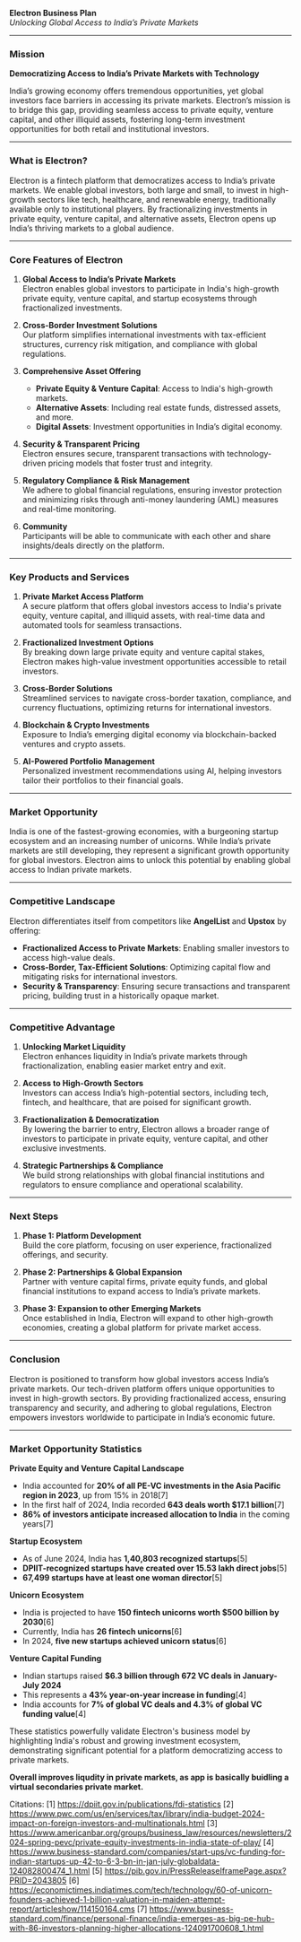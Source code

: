 **Electron Business Plan**  
*Unlocking Global Access to India’s Private Markets*  

---

### **Mission**  
**Democratizing Access to India’s Private Markets with Technology**

India’s growing economy offers tremendous opportunities, yet global investors face barriers in accessing its private markets. Electron’s mission is to bridge this gap, providing seamless access to private equity, venture capital, and other illiquid assets, fostering long-term investment opportunities for both retail and institutional investors.

---

### **What is Electron?**  
Electron is a fintech platform that democratizes access to India’s private markets. We enable global investors, both large and small, to invest in high-growth sectors like tech, healthcare, and renewable energy, traditionally available only to institutional players. By fractionalizing investments in private equity, venture capital, and alternative assets, Electron opens up India’s thriving markets to a global audience.

---

### **Core Features of Electron**

1. **Global Access to India’s Private Markets**  
   Electron enables global investors to participate in India's high-growth private equity, venture capital, and startup ecosystems through fractionalized investments.

2. **Cross-Border Investment Solutions**  
   Our platform simplifies international investments with tax-efficient structures, currency risk mitigation, and compliance with global regulations.

3. **Comprehensive Asset Offering**  
   - **Private Equity & Venture Capital**: Access to India's high-growth markets.
   - **Alternative Assets**: Including real estate funds, distressed assets, and more.
   - **Digital Assets**: Investment opportunities in India’s digital economy.

4. **Security & Transparent Pricing**  
   Electron ensures secure, transparent transactions with technology-driven pricing models that foster trust and integrity.

5. **Regulatory Compliance & Risk Management**  
   We adhere to global financial regulations, ensuring investor protection and minimizing risks through anti-money laundering (AML) measures and real-time monitoring.

6. **Community**  
   Participants will be able to communicate with each other and share insights/deals directly on the platform.

---

### **Key Products and Services**

1. **Private Market Access Platform**  
   A secure platform that offers global investors access to India's private equity, venture capital, and illiquid assets, with real-time data and automated tools for seamless transactions.

2. **Fractionalized Investment Options**  
   By breaking down large private equity and venture capital stakes, Electron makes high-value investment opportunities accessible to retail investors.

3. **Cross-Border Solutions**  
   Streamlined services to navigate cross-border taxation, compliance, and currency fluctuations, optimizing returns for international investors.

4. **Blockchain & Crypto Investments**  
   Exposure to India’s emerging digital economy via blockchain-backed ventures and crypto assets.

5. **AI-Powered Portfolio Management**  
   Personalized investment recommendations using AI, helping investors tailor their portfolios to their financial goals.

---

### **Market Opportunity**  
India is one of the fastest-growing economies, with a burgeoning startup ecosystem and an increasing number of unicorns. While India’s private markets are still developing, they represent a significant growth opportunity for global investors. Electron aims to unlock this potential by enabling global access to Indian private markets.

---

### **Competitive Landscape**

Electron differentiates itself from competitors like **AngelList** and **Upstox** by offering:

- **Fractionalized Access to Private Markets**: Enabling smaller investors to access high-value deals.
- **Cross-Border, Tax-Efficient Solutions**: Optimizing capital flow and mitigating risks for international investors.
- **Security & Transparency**: Ensuring secure transactions and transparent pricing, building trust in a historically opaque market.

---

### **Competitive Advantage**

1. **Unlocking Market Liquidity**  
   Electron enhances liquidity in India’s private markets through fractionalization, enabling easier market entry and exit.

2. **Access to High-Growth Sectors**  
   Investors can access India’s high-potential sectors, including tech, fintech, and healthcare, that are poised for significant growth.

3. **Fractionalization & Democratization**  
   By lowering the barrier to entry, Electron allows a broader range of investors to participate in private equity, venture capital, and other exclusive investments.

4. **Strategic Partnerships & Compliance**  
   We build strong relationships with global financial institutions and regulators to ensure compliance and operational scalability.

---

### **Next Steps**

1. **Phase 1: Platform Development**  
   Build the core platform, focusing on user experience, fractionalized offerings, and security.

2. **Phase 2: Partnerships & Global Expansion**  
   Partner with venture capital firms, private equity funds, and global financial institutions to expand access to India’s private markets.

3. **Phase 3: Expansion to other Emerging Markets**  
   Once established in India, Electron will expand to other high-growth economies, creating a global platform for private market access.

---

### **Conclusion**  
Electron is positioned to transform how global investors access India’s private markets. Our tech-driven platform offers unique opportunities to invest in high-growth sectors. By providing fractionalized access, ensuring transparency and security, and adhering to global regulations, Electron empowers investors worldwide to participate in India’s economic future.

---

### **Market Opportunity Statistics**

**Private Equity and Venture Capital Landscape**
- India accounted for **20% of all PE-VC investments in the Asia Pacific region in 2023**, up from 15% in 2018[7]
- In the first half of 2024, India recorded **643 deals worth $17.1 billion**[7]
- **86% of investors anticipate increased allocation to India** in the coming years[7]

**Startup Ecosystem**
- As of June 2024, India has **1,40,803 recognized startups**[5]
- **DPIIT-recognized startups have created over 15.53 lakh direct jobs**[5]
- **67,499 startups have at least one woman director**[5]

**Unicorn Ecosystem**
- India is projected to have **150 fintech unicorns worth $500 billion by 2030**[6]
- Currently, India has **26 fintech unicorns**[6]
- In 2024, **five new startups achieved unicorn status**[6]

**Venture Capital Funding**
- Indian startups raised **$6.3 billion through 672 VC deals in January-July 2024**
- This represents a **43% year-on-year increase in funding**[4]
- India accounts for **7% of global VC deals and 4.3% of global VC funding value**[4]

These statistics powerfully validate Electron's business model by highlighting India's robust and growing investment ecosystem, demonstrating significant potential for a platform democratizing access to private markets.

**Overall improves liqudity in private markets, as app is basically buidling a virtual secondaries private market.**

Citations:
[1] https://dpiit.gov.in/publications/fdi-statistics
[2] https://www.pwc.com/us/en/services/tax/library/india-budget-2024-impact-on-foreign-investors-and-multinationals.html
[3] https://www.americanbar.org/groups/business_law/resources/newsletters/2024-spring-pevc/private-equity-investments-in-india-state-of-play/
[4] https://www.business-standard.com/companies/start-ups/vc-funding-for-indian-startups-up-42-to-6-3-bn-in-jan-july-globaldata-124082800474_1.html
[5] https://pib.gov.in/PressReleaseIframePage.aspx?PRID=2043805
[6] https://economictimes.indiatimes.com/tech/technology/60-of-unicorn-founders-achieved-1-billion-valuation-in-maiden-attempt-report/articleshow/114150164.cms
[7] https://www.business-standard.com/finance/personal-finance/india-emerges-as-big-pe-hub-with-86-investors-planning-higher-allocations-124091700608_1.html